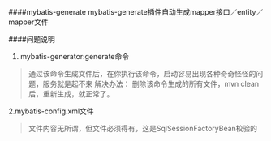 ####mybatis-generate
mybatis-generate插件自动生成mapper接口／entity／mapper文件

####问题说明
1. mybatis-generator:generate命令
> 通过该命令生成文件后，在你执行该命令，启动容易出现各种奇奇怪怪的问题，服务就是起不来
> 解决办法：
>   删除该命令生成的所有文件，mvn clean后，重新生成，就正常了。
    
2.mybatis-config.xml文件
<property name="configLocation" value="classpath:mybatis/mybatis-config.xml"/>
>文件内容无所谓，但文件必须得有，这是SqlSessionFactoryBean校验的
